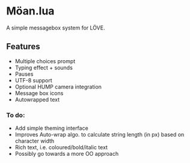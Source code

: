 # Möan.lua
A simple messagebox system for LÖVE.

## Features
- Multiple choices prompt
- Typing effect + sounds
- Pauses
- UTF-8 support
- Optional HUMP camera integration
- Message box icons
- Autowrapped text

### To do:
- Add simple theming interface
- Improves Auto-wrap algo. to calculate string length (in px) based on character width
- Rich text, i.e. coloured/bold/italic text
- Possibly go towards a more OO approach
